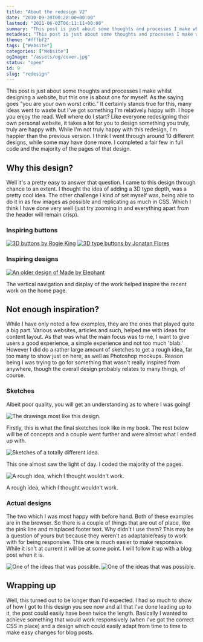 ```yaml
---
title: "About the redesign V2"
date: "2010-09-20T00:28:00+00:00"
lastmod: "2021-06-02T06:11:11+00:00"
summary: "This post is just about some thoughts and processes I make whilst designing a website, but this one is about one for myself. As the saying goes “you are your own worst critic.” It certainly stands true for this, many ideas went to waste but I’ve got something I’m relatively happy with. I hope you enjoy the read."
metadesc: "This post is just about some thoughts and processes I make whilst designing a website. As the saying goes you are your own worst critic."
theme: "#fffbf2"
tags: ["Website"]
categories: ["Website"]
ogImage: "/assets/og/cover.jpg"
status: "open"
id: 9
slug: "redesign"
---
```


This post is just about some thoughts and processes I make whilst designing a website, but this one is about one for myself. As the saying goes "you are your own worst critic." It certainly stands true for this, many ideas went to waste but I've got something I'm relatively happy with. I hope you enjoy the read. Well where do I start? Like everyone redesigning their own personal website, it takes a lot for you to design something you truly, truly are happy with. While I'm not truly happy with this redesign, I'm happier than the previous version. I think I went through around 10 different designs, while some may have done more. I completed a fair few in full code and the majority of the pages of that design.

## Why this design?
Well it's a pretty easy to answer that question. I came to this design through chance to an extent. I thought the idea of adding a 3D type depth, was a pretty cool idea. The other challenge I kind of set myself was, being able to do it in as few images as possible and replicating as much in CSS. Which I think I have done very well (just try zooming in and everything apart from the header will remain crisp).

### Inspiring buttons
[![3D buttons by Rogie King](/uploads/blog/shot_1278576561.png)](http://dribbble.com/shots/33550-Mad-Elements) [![3D type buttons by Jonatan Flores](/uploads/blog/shot_1278651332.jpg)](http://dribbble.com/shots/33827-Buttons)

### Inspiring designs
[![An older design of Made by Elephant](/uploads/blog/15500311949dc17f712a39_l1.png)](http://emberapp.com/samwieck/images/made-by-elephant-we-craft-interfaces/sizes/l)

The vertical navigation and display of the work helped inspire the recent work on the home page.

## Not enough inspiration?
While I have only noted a few examples, they are the ones that played quite a big part. Various websites, articles and such, helped me with ideas for content layout. As that was what the main focus was to me, I want to give users a good experience, a simple experience and not too much 'blab.' However I did do a rather large amount of sketches to get a rough idea, far too many to show just on here, as well as Photoshop mockups. Reason being I was trying to go for something that wasn't really inspired from anywhere, though the overall design probably relates to many things, of course.

### Sketches
Albeit poor quality, you will get an understanding as to where I was going!

![The drawings most like this design.](/uploads/blog/photo-5.jpg)

Firstly, this is what the final sketches look like in my book. The rest below will be of concepts and a couple went further and were almost what I ended up with.

![Sketches of a totally different idea.](/uploads/blog/photo-2-225x300.jpg)

This one almost saw the light of day. I coded the majority of the pages.

![A rough idea, which I thought wouldn't work.](/uploads/blog/photo-1-225x300.jpg)

A rough idea, which I thought wouldn't work.

### Actual designs
The two which I was most happy with before hand. Both of these examples are in the browser. So there is a couple of things that are out of place, like the pink line and misplaced footer text. Why didn't I use them? This may be a question of yours but because they weren't as adaptable/easy to work with for being responsive. This one is much easier to make responsive. While it isn't at current it will be at some point. I will follow it up with a blog post when it is.

![One of the ideas that was possible.](/uploads/blog/V2-possiblr1.png) ![One of the ideas that was possible.](/uploads/blog/V2-a-possible-idea2.png)

## Wrapping up
Well, this turned out to be longer than I'd expected. I had so much to show of how I got to this design you see now and all that I've done leading up to it, the post could easily have been twice the length. Basically I wanted to achieve something that would work responsively (when I've got the correct CSS in place) and a design which could easily adapt from time to time to make easy changes for blog posts.
